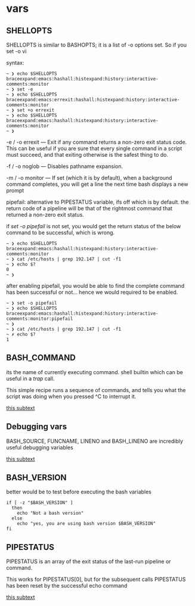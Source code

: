 # vars

## SHELLOPTS

SHELLOPTS is similar to BASHOPTS; it is a list of -o options set. So if you set -o vi

syntax:

```
~ ❯ echo $SHELLOPTS
braceexpand:emacs:hashall:histexpand:history:interactive-comments:monitor
~ ❯ set -e
~ ❯ echo $SHELLOPTS
braceexpand:emacs:errexit:hashall:histexpand:history:interactive-comments:monitor
~ ❯ set +o errexit
~ ❯ echo $SHELLOPTS
braceexpand:emacs:hashall:histexpand:history:interactive-comments:monitor
~ ❯
```

-e / -o errexit — Exit if any command returns a non-zero exit status code. This can be useful if you are sure that every single command in a script must succeed, and that exiting otherwise is the safest thing to do.

-f / -o noglob — Disables pathname expansion.

-m / -o monitor — If set (which it is by default), when a background command completes, you will get a line the next time bash displays a new prompt

pipefail:  alternative to PIPESTATUS variable, ifs off which is by default. the return code of a pipeline will be that of the rightmost command that returned a non-zero exit status.

if *set -o pipefail* is not set, you would get the return status of the below command to be successful, which is wrong.

```
~ ❯ echo $SHELLOPTS
braceexpand:emacs:hashall:histexpand:history:interactive-comments:monitor
~ ❯ cat /etc/hosts | grep 192.147 | cut -f1
~ ❯ echo $?
0
~ ❯
```

after enabling pipefail, you would be able to find the complete command has been successful or not... hence we would required to be enabled.

```
~ ❯ set -o pipefail
~ ❯ echo $SHELLOPTS
braceexpand:emacs:hashall:histexpand:history:interactive-comments:monitor:pipefail
~ ❯
~ ❯ cat /etc/hosts | grep 192.147 | cut -f1
~ ✗ echo $?
1
```

## BASH_COMMAND

its the name of currently executing command. shell builtin which can be useful in a *trap* call.

This simple recipe runs a sequence of commands, and tells you what the script was doing when you pressed ^C to interrupt it.

[this subtext](chap03/trap.sh)

## Debugging vars

BASH_SOURCE, FUNCNAME, LINENO and BASH_LINENO are incredibly useful debugging variables

[this subtext](chap03/debug)

## BASH_VERSION

better would be to test before executing the bash variables

```
if [ -z "$BASH_VERSION" ]
  then
    echo "Not a bash version"
  else
    echo "yes, you are using bash version $BASH_VERSION"
fi
```

## PIPESTATUS

PIPESTATUS is an array of the exit status of the last-run pipeline or command.

This works for PIPESTATUS[0], but for the subsequent calls PIPESTATUS has been reset by the successful echo command

[this subtext](chap03/pipestatus.sh)
